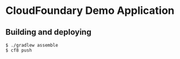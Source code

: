 # CloudFoundary Demo Application

## Building and deploying

```
$ ./gradlew assemble
$ cf8 push
```

